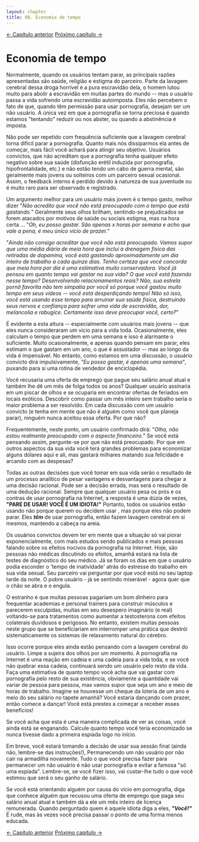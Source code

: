 ```yaml
---
layout: chapter
title: 08. Economia de tempo 
---
```

<div class="pagination-selector">
<a href="07-do-que-estou-desistindo.html" class="chapter-btn">&larr; Capítulo anterior</a>
<a href="09-saude.html" class="chapter-btn">Próximo capítulo &#8594;</a>
</div>

# Economia de tempo

Normalmente, quando os usuários tentam parar, as principais razões apresentadas são saúde, religião e estigma do parceiro. Parte da lavagem cerebral dessa droga horrível é a pura escravidão dela, o homem lutou muito para abolir a escravidão em muitas partes do mundo -- mas o usuário passa a vida sofrendo uma escravidão autoimposta. Eles não percebem o fato de que, quando têm permissão para usar pornografia, desejam ser um não usuário. A única vez em que a pornografia se torna preciosa é quando estamos "tentando" reduzir ou nos abster, ou quando a abstinência é imposta.

Não pode ser repetido com frequência suficiente que a lavagem cerebral torna difícil parar a pornografia. Quanto mais nós dissiparmos ela antes de começar, mais fácil você achará para atingir seu objetivo. Usuários convictos, que não acreditam que a pornografia tenha qualquer efeito negativo sobre sua saúde (disfunção erétil induzida por pornografia, hipofrontalidade, etc.) e não estão tendo um cabo de guerra mental, são geralmente mais jovens ou solteiros com um parceiro sexual ocasional. Assim, o feedback interno é perdido devido à natureza de sua juventude ou é muito raro para ser observado e registrado.

Um argumento melhor para um usuário mais jovem é o tempo gasto, melhor dizer "*Não acredito que você não está preocupado com o tempo que está gastando.*" Geralmente seus olhos brilham, sentindo-se prejudicados se forem atacados por motivos de saúde ou sociais estigma, mas na hora certa ...
"*Oh, eu posso gastar. São apenas x horas por semana e acho que vale a pena, é meu único vício de prazer.*"

"*Ainda não consigo acreditar que você não está preocupado. Vamos supor que uma média diária de meia hora que inclui a drenagem física das retiradas de dopamina, você está gastando aproximadamente um dia inteiro de trabalho a cada quinze dias. Tenho certeza que você concorda que meia hora por dia é uma estimativa muito conservadora. Você já pensou em quanto tempo vai gastar na sua vida? O que você está fazendo nesse tempo? Desenvolvendo relacionamentos reais? Não, sua estrela pornô favorita não tem simpatia por você só porque você gastou muito tempo em seus vídeos -- você está desperdiçando tempo! Não só isso, você está usando esse tempo para arruinar sua saúde física, destruindo seus nervos e confiança para sofrer uma vida de escravidão, dor, melancolia e rabugice. Certamente isso deve preocupar você, certo?*"

É evidente a esta altura -- especialmente com usuários mais jovens -- que eles nunca consideraram um vício para a vida toda. Ocasionalmente, eles calculam o tempo que perdem em uma semana e isso é alarmante o suficiente. Muito ocasionalmente, e apenas quando pensam em parar, eles estimam o que gastam em um ano, o que é assustador -- mas ao longo da vida é impensável. No entanto, como estamos em uma discussão, o usuário convicto dirá impulsivamente, *"Eu posso gastar, é apenas uma semana"*, puxando para si uma rotina de vendedor de enciclopédia.

Você recusaria uma oferta de emprego que pague seu salário anual atual e também lhe dê um mês de folga todos os anos? Qualquer usuário assinaria em um piscar de olhos e se ocuparia em encontrar ofertas de feriados em locais exóticos. Descobrir como passar um mês inteiro sem trabalho seria o maior problema a ser resolvido. Em cada discussão com um usuário convicto (e tenha em mente que não é alguém como você que planeja parar), ninguém nunca aceitou essa oferta. Por que não?

Frequentemente, neste ponto, um usuário confirmado dirá: "*Olha, não estou realmente preocupado com o aspecto financeiro.*" Se você está pensando assim, pergunte-se por que não está preocupado. Por que em outros aspectos da sua vida você terá grandes problemas para economizar alguns dólares aqui e ali, mas gastará milhares matando sua felicidade e arcando com as despesas?

Todas as outras decisões que você tomar em sua vida serão o resultado de um processo analítico de pesar vantagens e desvantagens para chegar a uma decisão racional. Pode ser a decisão errada, mas será o resultado de uma dedução racional. Sempre que qualquer usuário pesa os prós e os contras de usar pornografia na Internet, a resposta é uma dúzia de vezes, **"PARE DE USAR! VOCÊ É UM IDIOTA!"** Portanto, todos os usuários estão usando não porque querem ou decidem usar , mas porque eles não podem parar. Eles ***têm*** de usar pornografia, então fazem lavagem cerebral em si mesmos, mantendo a cabeça na areia.

Os usuários convictos devem ter em mente que a situação só vai piorar exponencialmente, com mais estudos sendo publicados e mais pessoas falando sobre os efeitos nocivos da pornografia na Internet. Hoje, são pessoas não médicas discutindo os efeitos, amanhã estará na lista de testes de diagnóstico do seu médico. Já se foram os dias em que o usuário podia esconder o 'tempo de inatividade' atrás do estresse do trabalho em sua vida sexual. Seu parceiro vai perguntar por que você está no seu laptop tarde da noite. O pobre usuário - já se sentindo miserável - agora quer que o chão se abra e o engula.

O estranho é que muitas pessoas pagariam um bom dinheiro para frequentar academias e personal trainers para construir músculos e parecerem esculpidas, muitas em seu desespero imaginário (e real) voltando-se para tratamentos como aumentar a testosterona com efeitos colaterais duvidosos e perigosos. No entanto, existem muitas pessoas neste grupo que se beneficiariam em interromper uma prática que destrói sistematicamente os sistemas de relaxamento natural do cérebro.

Isso ocorre porque eles ainda estão pensando com a lavagem cerebral do usuário. Limpe a sujeira dos olhos por um momento. A pornografia na Internet é uma reação em cadeia e uma cadeia para a vida toda, e se você não quebrar essa cadeia, continuará sendo um usuário pelo resto da vida. Faça uma estimativa de quanto tempo você acha que vai gastar com pornografia pelo resto de sua existência, obviamente a quantidade vai variar de pessoa para pessoa, mas vamos supor que seja um ano e meio de horas de trabalho. Imagine se houvesse um cheque da loteria de um ano e meio do seu salário no tapete amanhã? Você estaria dançando com prazer, então comece a dançar! Você está prestes a começar a receber esses benefícios!

Se você acha que esta é uma maneira complicada de ver as coisas, você ainda está se enganando. Calcule quanto tempo você teria economizado se nunca tivesse dado a primeira espiada logo no início.

Em breve, você estará tomando a decisão de usar sua sessão final (ainda não, lembre-se das instruções!), Permanecendo um não usuário por não cair na armadilha novamente. Tudo o que você precisa fazer para permanecer um não usuário é não usar pornografia e evitar a famosa "só uma espiada". Lembre-se, se você fizer isso, vai custar-lhe tudo o que você estimou que será o seu ganho de salário.

Se você está orientando alguém por causa do vício em pornografia, diga que conhece alguém que recusou uma oferta de emprego que paga seu salário anual atual e também dá a ele um mês inteiro de licença remunerada. Quando perguntado quem é aquele idiota diga a eles, ***"Você!"*** É rude, mas às vezes você precisa passar o ponto de uma forma menos educada.

<div class="pagination-selector">
<a href="07-do-que-estou-desistindo.html" class="chapter-btn">&larr; Capítulo anterior</a>
<a href="09-saude.html" class="chapter-btn">Próximo capítulo &#8594;</a>
</div>